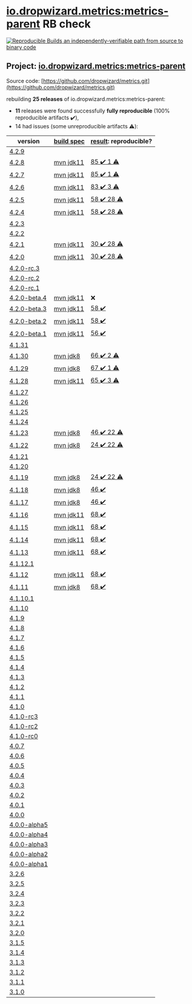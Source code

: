 [io.dropwizard.metrics:metrics-parent](https://search.maven.org/artifact/io.dropwizard.metrics/metrics-parent/) RB check
=======

[![Reproducible Builds](https://reproducible-builds.org/images/logos/rb.svg) an independently-verifiable path from source to binary code](https://reproducible-builds.org/)

## Project: [io.dropwizard.metrics:metrics-parent](https://search.maven.org/artifact/io.dropwizard.metrics/metrics-parent/)

Source code: [https://github.com/dropwizard/metrics.git](https://github.com/dropwizard/metrics.git)

rebuilding **25 releases** of io.dropwizard.metrics:metrics-parent:
- **11** releases were found successfully **fully reproducible** (100% reproducible artifacts :heavy_check_mark:),
- 14 had issues (some unreproducible artifacts :warning:):

| version | [build spec](BUILDSPEC.md) | [result](https://reproducible-builds.org/docs/jvm/): reproducible? |
| -- | --------- | ------ |
| [4.2.9](https://search.maven.org/artifact/io.dropwizard/dropwizard-project/4.2.9/pom) | | |
| [4.2.8](https://search.maven.org/artifact/io.dropwizard.metrics/metrics-parent/4.2.8/pom) | [mvn jdk11](dropwizard-metrics-4.2.8.buildspec) | [85 :heavy_check_mark:  1 :warning:](metrics-parent-4.2.8.buildcompare) |
| [4.2.7](https://search.maven.org/artifact/io.dropwizard.metrics/metrics-parent/4.2.7/pom) | [mvn jdk11](dropwizard-metrics-4.2.7.buildspec) | [85 :heavy_check_mark:  1 :warning:](metrics-parent-4.2.7.buildcompare) |
| [4.2.6](https://search.maven.org/artifact/io.dropwizard.metrics/metrics-parent/4.2.6/pom) | [mvn jdk11](dropwizard-metrics-4.2.6.buildspec) | [83 :heavy_check_mark:  3 :warning:](metrics-parent-4.2.6.buildcompare) |
| [4.2.5](https://search.maven.org/artifact/io.dropwizard.metrics/metrics-parent/4.2.5/pom) | [mvn jdk11](dropwizard-metrics-4.2.5.buildspec) | [58 :heavy_check_mark:  28 :warning:](metrics-parent-4.2.5.buildcompare) |
| [4.2.4](https://search.maven.org/artifact/io.dropwizard.metrics/metrics-parent/4.2.4/pom) | [mvn jdk11](dropwizard-metrics-4.2.4.buildspec) | [58 :heavy_check_mark:  28 :warning:](metrics-parent-4.2.4.buildcompare) |
| [4.2.3](https://search.maven.org/artifact/io.dropwizard.metrics/metrics-parent/4.2.3/pom) | | |
| [4.2.2](https://search.maven.org/artifact/io.dropwizard.metrics/metrics-parent/4.2.2/pom) | | |
| [4.2.1](https://search.maven.org/artifact/io.dropwizard.metrics/metrics-parent/4.2.1/pom) | [mvn jdk11](dropwizard-metrics-4.2.1.buildspec) | [30 :heavy_check_mark:  28 :warning:](metrics-parent-4.2.1.buildcompare) |
| [4.2.0](https://search.maven.org/artifact/io.dropwizard.metrics/metrics-parent/4.2.0/pom) | [mvn jdk11](dropwizard-metrics-4.2.0.buildspec) | [30 :heavy_check_mark:  28 :warning:](metrics-parent-4.2.0.buildcompare) |
| [4.2.0-rc.3](https://search.maven.org/artifact/io.dropwizard.metrics/metrics-parent/4.2.0-rc.3/pom) | | |
| [4.2.0-rc.2](https://search.maven.org/artifact/io.dropwizard.metrics/metrics-parent/4.2.0-rc.2/pom) | | |
| [4.2.0-rc.1](https://search.maven.org/artifact/io.dropwizard.metrics/metrics-parent/4.2.0-rc.1/pom) | | |
| [4.2.0-beta.4](https://search.maven.org/artifact/io.dropwizard.metrics/metrics-parent/4.2.0-beta.4/pom) | [mvn jdk11](dropwizard-metrics-4.2.0-beta.4.buildspec) | :x: |
| [4.2.0-beta.3](https://search.maven.org/artifact/io.dropwizard.metrics/metrics-parent/4.2.0-beta.3/pom) | [mvn jdk11](dropwizard-metrics-4.2.0-beta.3.buildspec) | [58 :heavy_check_mark: ](metrics-servlets-4.2.0-beta.3.buildcompare) |
| [4.2.0-beta.2](https://search.maven.org/artifact/io.dropwizard.metrics/metrics-parent/4.2.0-beta.2/pom) | [mvn jdk11](dropwizard-metrics-4.2.0-beta.2.buildspec) | [58 :heavy_check_mark: ](metrics-servlets-4.2.0-beta.2.buildcompare) |
| [4.2.0-beta.1](https://search.maven.org/artifact/io.dropwizard.metrics/metrics-parent/4.2.0-beta.1/pom) | [mvn jdk11](dropwizard-metrics-4.2.0-beta.1.buildspec) | [56 :heavy_check_mark: ](metrics-servlets-4.2.0-beta.1.buildcompare) |
| [4.1.31](https://search.maven.org/artifact/io.dropwizard.metrics/metrics-parent/4.1.31/pom) | | |
| [4.1.30](https://search.maven.org/artifact/io.dropwizard.metrics/metrics-parent/4.1.30/pom) | [mvn jdk8](dropwizard-metrics-4.1.30.buildspec) | [66 :heavy_check_mark:  2 :warning:](metrics-parent-4.1.30.buildcompare) |
| [4.1.29](https://search.maven.org/artifact/io.dropwizard.metrics/metrics-parent/4.1.29/pom) | [mvn jdk8](dropwizard-metrics-4.1.29.buildspec) | [67 :heavy_check_mark:  1 :warning:](metrics-parent-4.1.29.buildcompare) |
| [4.1.28](https://search.maven.org/artifact/io.dropwizard.metrics/metrics-parent/4.1.28/pom) | [mvn jdk11](dropwizard-metrics-4.1.28.buildspec) | [65 :heavy_check_mark:  3 :warning:](metrics-parent-4.1.28.buildcompare) |
| [4.1.27](https://search.maven.org/artifact/io.dropwizard.metrics/metrics-parent/4.1.27/pom) | | |
| [4.1.26](https://search.maven.org/artifact/io.dropwizard.metrics/metrics-parent/4.1.26/pom) | | |
| [4.1.25](https://search.maven.org/artifact/io.dropwizard.metrics/metrics-parent/4.1.25/pom) | | |
| [4.1.24](https://search.maven.org/artifact/io.dropwizard.metrics/metrics-parent/4.1.24/pom) | | |
| [4.1.23](https://search.maven.org/artifact/io.dropwizard.metrics/metrics-parent/4.1.23/pom) | [mvn jdk8](dropwizard-metrics-4.1.23.buildspec) | [46 :heavy_check_mark:  22 :warning:](metrics-servlets-4.1.23.buildcompare) |
| [4.1.22](https://search.maven.org/artifact/io.dropwizard.metrics/metrics-parent/4.1.22/pom) | [mvn jdk8](dropwizard-metrics-4.1.22.buildspec) | [24 :heavy_check_mark:  22 :warning:](metrics-servlets-4.1.22.buildcompare) |
| [4.1.21](https://search.maven.org/artifact/io.dropwizard.metrics/metrics-parent/4.1.21/pom) | | |
| [4.1.20](https://search.maven.org/artifact/io.dropwizard.metrics/metrics-parent/4.1.20/pom) | | |
| [4.1.19](https://search.maven.org/artifact/io.dropwizard.metrics/metrics-parent/4.1.19/pom) | [mvn jdk8](dropwizard-metrics-4.1.19.buildspec) | [24 :heavy_check_mark:  22 :warning:](metrics-servlets-4.1.19.buildcompare) |
| [4.1.18](https://search.maven.org/artifact/io.dropwizard.metrics/metrics-parent/4.1.18/pom) | [mvn jdk8](dropwizard-metrics-4.1.18.buildspec) | [46 :heavy_check_mark: ](metrics-servlets-4.1.18.buildcompare) |
| [4.1.17](https://search.maven.org/artifact/io.dropwizard.metrics/metrics-parent/4.1.17/pom) | [mvn jdk8](dropwizard-metrics-4.1.17.buildspec) | [46 :heavy_check_mark: ](metrics-servlets-4.1.17.buildcompare) |
| [4.1.16](https://search.maven.org/artifact/io.dropwizard.metrics/metrics-parent/4.1.16/pom) | [mvn jdk11](dropwizard-metrics-4.1.16.buildspec) | [68 :heavy_check_mark: ](metrics-servlets-4.1.16.buildcompare) |
| [4.1.15](https://search.maven.org/artifact/io.dropwizard.metrics/metrics-parent/4.1.15/pom) | [mvn jdk11](dropwizard-metrics-4.1.15.buildspec) | [68 :heavy_check_mark: ](metrics-servlets-4.1.15.buildcompare) |
| [4.1.14](https://search.maven.org/artifact/io.dropwizard.metrics/metrics-parent/4.1.14/pom) | [mvn jdk11](dropwizard-metrics-4.1.14.buildspec) | [68 :heavy_check_mark: ](metrics-servlets-4.1.14.buildcompare) |
| [4.1.13](https://search.maven.org/artifact/io.dropwizard.metrics/metrics-parent/4.1.13/pom) | [mvn jdk11](dropwizard-metrics-4.1.13.buildspec) | [68 :heavy_check_mark: ](metrics-servlets-4.1.13.buildcompare) |
| [4.1.12.1](https://search.maven.org/artifact/io.dropwizard.metrics/metrics-parent/4.1.12.1/pom) | | |
| [4.1.12](https://search.maven.org/artifact/io.dropwizard.metrics/metrics-parent/4.1.12/pom) | [mvn jdk11](dropwizard-metrics-4.1.12.buildspec) | [68 :heavy_check_mark: ](metrics-servlets-4.1.12.buildcompare) |
| [4.1.11](https://search.maven.org/artifact/io.dropwizard.metrics/metrics-parent/4.1.11/pom) | [mvn jdk8](dropwizard-metrics-4.1.11.buildspec) | [68 :heavy_check_mark: ](metrics-servlets-4.1.11.buildcompare) |
| [4.1.10.1](https://search.maven.org/artifact/io.dropwizard.metrics/metrics-parent/4.1.10.1/pom) | | |
| [4.1.10](https://search.maven.org/artifact/io.dropwizard.metrics/metrics-parent/4.1.10/pom) | | |
| [4.1.9](https://search.maven.org/artifact/io.dropwizard.metrics/metrics-parent/4.1.9/pom) | | |
| [4.1.8](https://search.maven.org/artifact/io.dropwizard.metrics/metrics-parent/4.1.8/pom) | | |
| [4.1.7](https://search.maven.org/artifact/io.dropwizard.metrics/metrics-parent/4.1.7/pom) | | |
| [4.1.6](https://search.maven.org/artifact/io.dropwizard.metrics/metrics-parent/4.1.6/pom) | | |
| [4.1.5](https://search.maven.org/artifact/io.dropwizard.metrics/metrics-parent/4.1.5/pom) | | |
| [4.1.4](https://search.maven.org/artifact/io.dropwizard.metrics/metrics-parent/4.1.4/pom) | | |
| [4.1.3](https://search.maven.org/artifact/io.dropwizard.metrics/metrics-parent/4.1.3/pom) | | |
| [4.1.2](https://search.maven.org/artifact/io.dropwizard.metrics/metrics-parent/4.1.2/pom) | | |
| [4.1.1](https://search.maven.org/artifact/io.dropwizard.metrics/metrics-parent/4.1.1/pom) | | |
| [4.1.0](https://search.maven.org/artifact/io.dropwizard.metrics/metrics-parent/4.1.0/pom) | | |
| [4.1.0-rc3](https://search.maven.org/artifact/io.dropwizard.metrics/metrics-parent/4.1.0-rc3/pom) | | |
| [4.1.0-rc2](https://search.maven.org/artifact/io.dropwizard.metrics/metrics-parent/4.1.0-rc2/pom) | | |
| [4.1.0-rc0](https://search.maven.org/artifact/io.dropwizard.metrics/metrics-parent/4.1.0-rc0/pom) | | |
| [4.0.7](https://search.maven.org/artifact/io.dropwizard.metrics/metrics-parent/4.0.7/pom) | | |
| [4.0.6](https://search.maven.org/artifact/io.dropwizard.metrics/metrics-parent/4.0.6/pom) | | |
| [4.0.5](https://search.maven.org/artifact/io.dropwizard.metrics/metrics-parent/4.0.5/pom) | | |
| [4.0.4](https://search.maven.org/artifact/io.dropwizard.metrics/metrics-parent/4.0.4/pom) | | |
| [4.0.3](https://search.maven.org/artifact/io.dropwizard.metrics/metrics-parent/4.0.3/pom) | | |
| [4.0.2](https://search.maven.org/artifact/io.dropwizard.metrics/metrics-parent/4.0.2/pom) | | |
| [4.0.1](https://search.maven.org/artifact/io.dropwizard.metrics/metrics-parent/4.0.1/pom) | | |
| [4.0.0](https://search.maven.org/artifact/io.dropwizard.metrics/metrics-parent/4.0.0/pom) | | |
| [4.0.0-alpha5](https://search.maven.org/artifact/io.dropwizard.metrics/metrics-parent/4.0.0-alpha5/pom) | | |
| [4.0.0-alpha4](https://search.maven.org/artifact/io.dropwizard.metrics/metrics-parent/4.0.0-alpha4/pom) | | |
| [4.0.0-alpha3](https://search.maven.org/artifact/io.dropwizard.metrics/metrics-parent/4.0.0-alpha3/pom) | | |
| [4.0.0-alpha2](https://search.maven.org/artifact/io.dropwizard.metrics/metrics-parent/4.0.0-alpha2/pom) | | |
| [4.0.0-alpha1](https://search.maven.org/artifact/io.dropwizard.metrics/metrics-parent/4.0.0-alpha1/pom) | | |
| [3.2.6](https://search.maven.org/artifact/io.dropwizard.metrics/metrics-parent/3.2.6/pom) | | |
| [3.2.5](https://search.maven.org/artifact/io.dropwizard.metrics/metrics-parent/3.2.5/pom) | | |
| [3.2.4](https://search.maven.org/artifact/io.dropwizard.metrics/metrics-parent/3.2.4/pom) | | |
| [3.2.3](https://search.maven.org/artifact/io.dropwizard.metrics/metrics-parent/3.2.3/pom) | | |
| [3.2.2](https://search.maven.org/artifact/io.dropwizard.metrics/metrics-parent/3.2.2/pom) | | |
| [3.2.1](https://search.maven.org/artifact/io.dropwizard.metrics/metrics-parent/3.2.1/pom) | | |
| [3.2.0](https://search.maven.org/artifact/io.dropwizard.metrics/metrics-parent/3.2.0/pom) | | |
| [3.1.5](https://search.maven.org/artifact/io.dropwizard.metrics/metrics-parent/3.1.5/pom) | | |
| [3.1.4](https://search.maven.org/artifact/io.dropwizard.metrics/metrics-parent/3.1.4/pom) | | |
| [3.1.3](https://search.maven.org/artifact/io.dropwizard.metrics/metrics-parent/3.1.3/pom) | | |
| [3.1.2](https://search.maven.org/artifact/io.dropwizard.metrics/metrics-parent/3.1.2/pom) | | |
| [3.1.1](https://search.maven.org/artifact/io.dropwizard.metrics/metrics-parent/3.1.1/pom) | | |
| [3.1.0](https://search.maven.org/artifact/io.dropwizard.metrics/metrics-parent/3.1.0/pom) | | |

